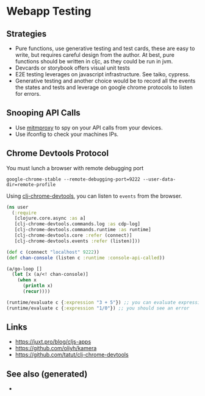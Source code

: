 # Webapp Testing

## Strategies

  - Pure functions, use generative testing and test cards, these are
    easy to write, but requires careful design from the author. At best,
    pure functions should be written in cljc, as they could be run in
    jvm.
  - Devcards or storybook offers visual unit tests
  - E2E testing leverages on javascript infrastructure. See taiko,
    cypress.
  - Generative testing and another choice would be to record all the
    events the states and tests and leverage on google chrome protocols
    to listen for errors.

## Snooping API Calls

  - Use [mitmproxy](https://mitmproxy.org) to spy on your API calls from
    your devices.
  - Use ifconfig to check your machines IPs.

## Chrome Devtools Protocol

You must lunch a browser with remote debugging port

``` shell
google-chrome-stable --remote-debugging-port=9222 --user-data-dir=remote-profile
```

Using
[clj-chrome-devtools](https://github.com/tatut/clj-chrome-devtools), you
can listen to `events` from the browser.

``` clojure
(ns user
  (:require
   [clojure.core.async :as a]
   [clj-chrome-devtools.commands.log :as cdp-log]
   [clj-chrome-devtools.commands.runtime :as runtime]
   [clj-chrome-devtools.core :refer (connect)]
   [clj-chrome-devtools.events :refer (listen)]))

(def c (connect "localhost" 9222))
(def chan-console (listen c :runtime :console-api-called))

(a/go-loop []
  (let [x (a/<! chan-console)]
    (when x
      (println x)
      (recur))))

(runtime/evaluate c {:expression "3 + 5"}) ;; you can evaluate expressions
(runtime/evaluate c {:expression "1/0"}) ;; you should see an error
```

## Links

  - <https://juxt.pro/blog/cljs-apps>
  - <https://github.com/oliyh/kamera>
  - <https://github.com/tatut/clj-chrome-devtools>

## See also (generated)

  -
